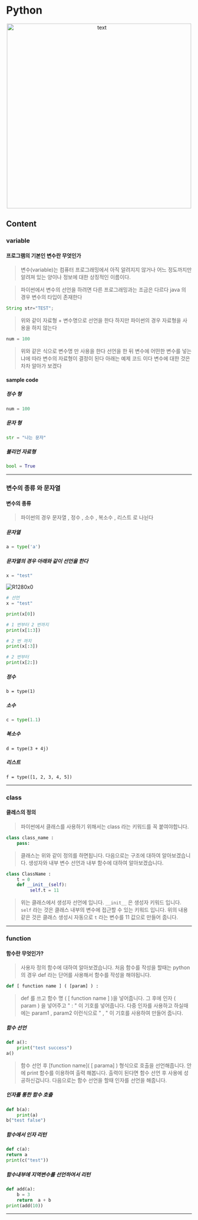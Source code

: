 # Python

<p align="center">
 <img src="https://user-images.githubusercontent.com/53357210/117002931-2b7aed80-ad1f-11eb-81c2-7ac564547023.png" alt="text" width="500"/>
</p>

## Content 

<!-- ### 목차 -->




### variable

#### 프로그램의 기본인 변수란 무엇인가

> 변수(variable)는 컴퓨터 프로그래밍에서 아직 알려지지 않거나 어느 정도까지만 알려져 있는 양이나 정보에 대한 상징적인 이름이다.

> 파이썬에서 변수의 선언을 하려면 다른 프로그래밍과는 조금은 다르다
> java 의 경우 변수의 타입이 존재한다

```java
String str="TEST";
```

> 위와 같이 자료형 + 변수명으로 선언을 한다
> 하지만 파이썬의 경우
> 자료형을 사용을 하지 않는다

 ```python
num = 100
```

> 위와 같은 식으로 변수명 만 사용을 한다
> 선언을 한 뒤 변수에 어떤한 변수를 넣는냐에 따라 변수의 자료형이 결정이 된다
> 아래는 예제 코드 이다 변수에 대한 것은 차차 알아가 보겠다

#### sample code

##### 정수 형

```python
num = 100
```

##### 문자 형

```python
str = "나는 문자"
```

##### 불리언 자료형

```python
bool = True
```

------


### 변수의 종류 와 문자열

#### 변수의 종류

> 파이썬의 경우
> 문자열 , 정수 , 소수 , 복소수 , 리스트 로 나뉜다

##### 문자열

``` python
a = type('a')
```

##### 문자열의 경우 아래와 같이 선언을 한다

```python
x = "test"
```

![R1280x0](https://user-images.githubusercontent.com/53357210/126778459-3fb9461e-4ab1-4616-a58b-b925af3fe50b.png)

```python
# 선언
x = "test"

print(x[0])

# 1 번부터 2 번까지
print(x[1:3])

# 2 번 까지
print(x[:3])

# 2 번부터
print(x[2:])
```

##### 정수

```
b = type(1)
```

##### 소수

```python
c = type(1.1)
```

##### 복소수

```
d = type(3 + 4j)
```

##### 리스트

```
f = type([1, 2, 3, 4, 5])
```

-------

### class

#### 클레스의 정의

> 파이썬에서 클래스를 사용하기 위해서는 class 라는 키워드를 꼭 붙여야합니다.

```python
class class_name : 
    pass:
```

> 클래스는 위와 같이 정의를 하면됩니다.
> 다음으로는 구조에 대하여 알아보겠습니다.
> 생성자와 내부 변수 선언과 내부 함수에 대하여 알아보겠습니다.

```python
class ClassName : 
    t = 0
    def __init__(self):
         self.t = 11
```

> 위는 클래스에서 생성자 선언에 입니다.
> `__init__` 은 생성자 키워드 입니다.
> `self` 라는 것은 클래스 내부의 변수에 접근할 수 있는 키워드 입니다.
> 위의 내용같은 것은 클래스 생성시 자동으로 `t` 라는 변수를 11 값으로 만들어 줍니다.

------

### function

#### 함수란 무엇인가?

> 사용자 정의 함수에 대하여 알아보겠습니다.
> 처음 함수를 작성을 할때는
> python 의 경우 def 라는 단어를 사용해서 함수를 작성을 해야됩니다.

```python
def [ function name ] ( [param] ) : 
```

> def 를 쓰고 함수 명 ( [ function name ] )을 넣어줍니다.
> 그 후에 인자 ( param ) 을 넣어주고  " : "  이 기호를 넣어줍니다.
> 다중 인자를 사용하고 하실때에는 param1 , param2 이런식으로 " , " 이 기호를 사용하여 만들어 줍니다.

##### 함수 선언

```python
def a():
    print("test success")
a()
```

> 함수 선언 후
> [function name]( [ parama] ) 형식으로 호출을 선언해줍니다.
> 안에 print 함수를 이용하여 출력 해봅니다.
> 출력이 된다면 함수 선언 후 사용에 성공하신겁니다.
> 다음으로는 함수 선언을 할때 인자를 선언을 해줍니다.

##### 인자를 통한 함수 호출

```python
def b(a):
    print(a)
b("test false")
```

##### 함수에서 인자 리턴

```python
def c(a):
return a
print(c("test"))
```

##### 함수내부에 지역변수를 선언하여서 리턴

```python
def add(a):
    b = 3
    return  a + b
print(add(10))
```

------------
